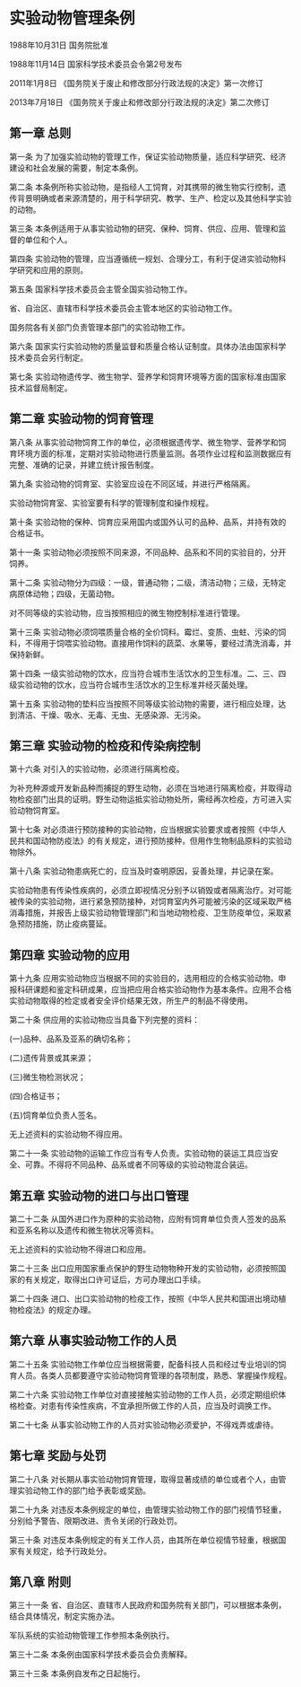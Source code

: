 # 实验动物管理条例

1988年10月31日 国务院批准　

1988年11月14日 国家科学技术委员会令第2号发布　

2011年1月8日 《国务院关于废止和修改部分行政法规的决定》第一次修订　

2013年7月18日 《国务院关于废止和修改部分行政法规的决定》第二次修订　

## 第一章 总则

第一条 为了加强实验动物的管理工作，保证实验动物质量，适应科学研究、经济建设和社会发展的需要，制定本条例。

第二条 本条例所称实验动物，是指经人工饲育，对其携带的微生物实行控制，遗传背景明确或者来源清楚的，用于科学研究、教学、生产、检定以及其他科学实验的动物。

第三条 本条例适用于从事实验动物的研究、保种、饲育、供应、应用、管理和监督的单位和个人。

第四条 实验动物的管理，应当遵循统一规划、合理分工，有利于促进实验动物科学研究和应用的原则。

第五条 国家科学技术委员会主管全国实验动物工作。

省、自治区、直辖市科学技术委员会主管本地区的实验动物工作。

国务院各有关部门负责管理本部门的实验动物工作。

第六条 国家实行实验动物的质量监督和质量合格认证制度。具体办法由国家科学技术委员会另行制定。

第七条 实验动物遗传学、微生物学、营养学和饲育环境等方面的国家标准由国家技术监督局制定。

## 第二章 实验动物的饲育管理

第八条 从事实验动物饲育工作的单位，必须根据遗传学、微生物学、营养学和饲育环境方面的标准，定期对实验动物进行质量监测。各项作业过程和监测数据应有完整、准确的记录，并建立统计报告制度。

第九条 实验动物的饲育室、实验室应设在不同区域，并进行严格隔离。

实验动物饲育室、实验室要有科学的管理制度和操作规程。

第十条 实验动物的保种、饲育应采用国内或国外认可的品种、品系，并持有效的合格证书。

第十一条 实验动物必须按照不同来源，不同品种、品系和不同的实验目的，分开饲养。

第十二条 实验动物分为四级：一级，普通动物；二级，清洁动物；三级，无特定病原体动物；四级，无菌动物。

对不同等级的实验动物，应当按照相应的微生物控制标准进行管理。

第十三条 实验动物必须饲喂质量合格的全价饲料。霉烂、变质、虫蛀、污染的饲料，不得用于饲喂实验动物。直接用作饲料的蔬菜、水果等，要经过清洗消毒，并保持新鲜。

第十四条 一级实验动物的饮水，应当符合城市生活饮水的卫生标准。二、三、四级实验动物的饮水，应当符合城市生活饮水的卫生标准并经灭菌处理。

第十五条 实验动物的垫料应当按照不同等级实验动物的需要，进行相应处理，达到清洁、干燥、吸水、无毒、无虫、无感染源、无污染。

## 第三章 实验动物的检疫和传染病控制

第十六条 对引入的实验动物，必须进行隔离检疫。

为补充种源或开发新品种而捕捉的野生动物，必须在当地进行隔离检疫，并取得动物检疫部门出具的证明。野生动物运抵实验动物处所，需经再次检疫，方可进入实验动物饲育室。

第十七条 对必须进行预防接种的实验动物，应当根据实验要求或者按照《中华人民共和国动物防疫法》的有关规定，进行预防接种，但用作生物制品原料的实验动物除外。

第十八条 实验动物患病死亡的，应当及时查明原因，妥善处理，并记录在案。

实验动物患有传染性疾病的，必须立即视情况分别予以销毁或者隔离治疗。对可能被传染的实验动物，进行紧急预防接种，对饲育室内外可能被污染的区域采取严格消毒措施，并报告上级实验动物管理部门和当地动物检疫、卫生防疫单位，采取紧急预防措施，防止疫病蔓延。

## 第四章 实验动物的应用

第十九条 应用实验动物应当根据不同的实验目的，选用相应的合格实验动物。申报科研课题和鉴定科研成果，应当把应用合格实验动物作为基本条件。应用不合格实验动物取得的检定或者安全评价结果无效，所生产的制品不得使用。

第二十条 供应用的实验动物应当具备下列完整的资料：

(一)品种、品系及亚系的确切名称；

(二)遗传背景或其来源；

(三)微生物检测状况；

(四)合格证书；

(五)饲育单位负责人签名。

无上述资料的实验动物不得应用。

第二十一条 实验动物的运输工作应当有专人负责。实验动物的装运工具应当安全、可靠。不得将不同品种、品系或者不同等级的实验动物混合装运。

## 第五章 实验动物的进口与出口管理

第二十二条 从国外进口作为原种的实验动物，应附有饲育单位负责人签发的品系和亚系名称以及遗传和微生物状况等资料。

无上述资料的实验动物不得进口和应用。

第二十三条 出口应用国家重点保护的野生动物物种开发的实验动物，必须按照国家的有关规定，取得出口许可证后，方可办理出口手续。

第二十四条 进口、出口实验动物的检疫工作，按照《中华人民共和国进出境动植物检疫法》的规定办理。

## 第六章 从事实验动物工作的人员

第二十五条 实验动物工作单位应当根据需要，配备科技人员和经过专业培训的饲育人员。各类人员都要遵守实验动物饲育管理的各项制度，熟悉、掌握操作规程。

第二十六条 实验动物工作单位对直接接触实验动物的工作人员，必须定期组织体格检查。对患有传染性疾病，不宜承担所做工作的人员，应当及时调换工作。

第二十七条 从事实验动物工作的人员对实验动物必须爱护，不得戏弄或虐待。

## 第七章 奖励与处罚

第二十八条 对长期从事实验动物饲育管理，取得显著成绩的单位或者个人，由管理实验动物工作的部门给予表彰或奖励。

第二十九条 对违反本条例规定的单位，由管理实验动物工作的部门视情节轻重，分别给予警告、限期改进、责令关闭的行政处罚。

第三十条 对违反本条例规定的有关工作人员，由其所在单位视情节轻重，根据国家有关规定，给予行政处分。

## 第八章 附则

第三十一条 省、自治区、直辖市人民政府和国务院有关部门，可以根据本条例，结合具体情况，制定实施办法。

军队系统的实验动物管理工作参照本条例执行。

第三十二条 本条例由国家科学技术委员会负责解释。

第三十三条 本条例自发布之日起施行。
